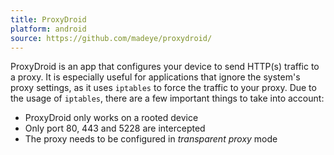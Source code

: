 ```yaml
---
title: ProxyDroid
platform: android
source: https://github.com/madeye/proxydroid/
---
```


ProxyDroid is an app that configures your device to send HTTP(s) traffic to a proxy. It is especially useful for applications that ignore the system's proxy settings, as it uses `iptables` to force the traffic to your proxy. Due to the usage of `iptables`, there are a few important things to take into account:

- ProxyDroid only works on a rooted device
- Only port 80, 443 and 5228 are intercepted
- The proxy needs to be configured in _transparent proxy_ mode
